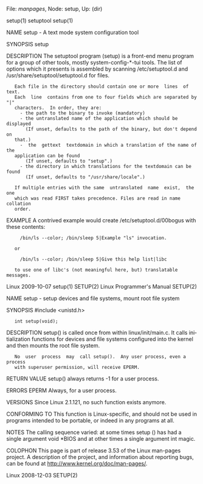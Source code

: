 File: *manpages*,  Node: setup,  Up: (dir)

setup(1)                           setuptool                          setup(1)



NAME
       setup - A text mode system configuration tool

SYNOPSIS
       setup

DESCRIPTION
       The  setuptool  program (setup) is a front-end menu program for a group
       of other tools, mostly system-config-*-tui tools. The list  of  options
       which  it  presents  is  assembled  by  scanning  /etc/setuptool.d  and
       /usr/share/setuptool/setuptool.d for files.

       Each file in the directory should contain one or more  lines  of  text.
       Each  line  contains from one to four fields which are separated by "|"
       characters.  In order, they are:
         - the path to the binary to invoke (mandatory)
         - the untranslated name of the application which should be displayed
           (If unset, defaults to the path of the binary, but don't depend  on
       that.)
         -  the  gettext  textdomain in which a translation of the name of the
       application can be found
           (If unset, defaults to "setup".)
         - the directory in which translations for the textdomain can be found
           (If unset, defaults to "/usr/share/locale".)

       If multiple entries with the same  untranslated  name  exist,  the  one
       which was read FIRST takes precedence. Files are read in name collation
       order.

EXAMPLE
       A contrived example would create  /etc/setuptool.d/00bogus  with  these
       contents:

         /bin/ls --color; /bin/sleep 5|Example "ls" invocation.

       or

         /bin/ls --color; /bin/sleep 5|Give this help list|libc

       to use one of libc's (not meaningful here, but) translatable messages.



Linux                             2009-10-07                          setup(1)
SETUP(2)                   Linux Programmer's Manual                  SETUP(2)



NAME
       setup - setup devices and file systems, mount root file system

SYNOPSIS
       #include <unistd.h>

       int setup(void);

DESCRIPTION
       setup()  is  called  once from within linux/init/main.c.  It calls ini‐
       tialization functions for devices and file systems configured into  the
       kernel and then mounts the root file system.

       No  user  process  may  call setup().  Any user process, even a process
       with superuser permission, will receive EPERM.

RETURN VALUE
       setup() always returns -1 for a user process.

ERRORS
       EPERM  Always, for a user process.

VERSIONS
       Since Linux 2.1.121, no such function exists anymore.

CONFORMING TO
       This function is Linux-specific, and should not  be  used  in  programs
       intended to be portable, or indeed in any programs at all.

NOTES
       The  calling  sequence  varied: at some times setup () has had a single
       argument void *BIOS and at other times a single argument int magic.

COLOPHON
       This page is part of release 3.53 of the Linux  man-pages  project.   A
       description  of  the project, and information about reporting bugs, can
       be found at http://www.kernel.org/doc/man-pages/.



Linux                             2008-12-03                          SETUP(2)

